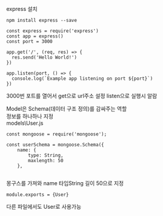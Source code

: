 express 설치
```
npm install express --save
```

```
const express = require('express')
const app = express()
const port = 3000

app.get('/', (req, res) => {
  res.send('Hello World!')
})

app.listen(port, () => {
  console.log(`Example app listening on port ${port}`)
})
```
3000번 포트를 열어서 get으로 url주소 설정 listen으로 실행시 알람   

Model은 Schema(데이터 구조 정의)를 감싸주는 역할   
정보를 하나하나 지정   
models\User.js   

```
const mongoose = require('mongoose');

const userSchema = mongoose.Schema({
    name: {
        type: String,
        maxlength: 50
    },
        
``` 
몽구스를 가져와 name 타입String 길이 50으로 지정  



```
module.exports = {User}
```
다른 파일에서도 User로 사용가능